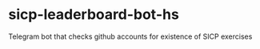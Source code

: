# sicp-leaderboard-bot-hs
Telegram bot that checks github accounts for existence of SICP exercises 
